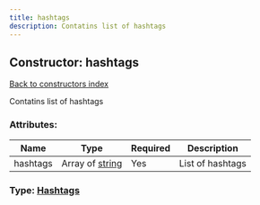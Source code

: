 ```yaml
---
title: hashtags
description: Contatins list of hashtags
---
```

## Constructor: hashtags  
[Back to constructors index](index.md)



Contatins list of hashtags

### Attributes:

| Name     |    Type       | Required | Description |
|----------|---------------|----------|-------------|
|hashtags|Array of [string](../constructors/string.md) | Yes|List of hashtags|



### Type: [Hashtags](../types/Hashtags.md)


